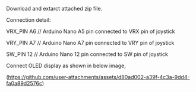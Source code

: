 Download and extarct attached zip file.

Connection detail:

VRX_PIN  A6 // Arduino Nano A5 pin connected to VRX pin of joystick

VRY_PIN  A7 // Arduino Nano A7 pin connected to VRY pin of joystick

SW_PIN   12  // Arduino Nano 12 pin connected to SW pin of joystick

Connect OLED display as shown in below image,

(https://github.com/user-attachments/assets/d80ad002-a39f-4c3a-9dd4-fa0a89d2576c)
